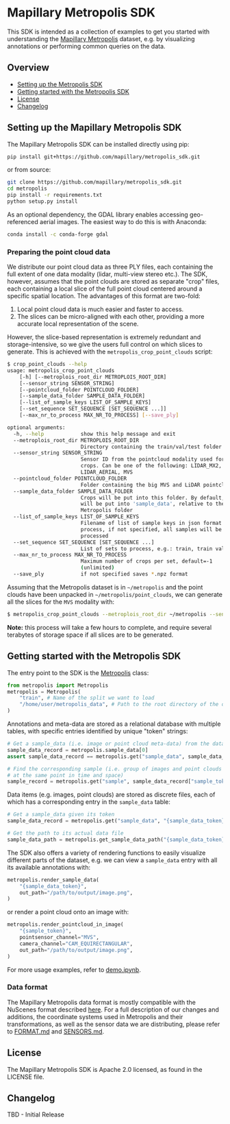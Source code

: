 # Mapillary Metropolis SDK

This SDK is intended as a collection of examples to get you started with understanding
the [Mapillary Metropolis](https://www.mapillary.com/dataset/metropolis) dataset,
e.g. by visualizing annotations or performing common queries on the data.

## Overview
- [Setting up the Metropolis SDK](#setting-up-the-metropolis-sdk)
- [Getting started with the Metropolis SDK](#getting-started-with-the-metropolis-sdk)
- [License](#license)
- [Changelog](#changelog)

## Setting up the Mapillary Metropolis SDK

The Mapillary Metropolis SDK can be installed directly using pip:
```bash
pip install git+https://github.com/mapillary/metropolis_sdk.git
```
or from source:
```bash
git clone https://github.com/mapillary/metropolis_sdk.git
cd metropolis
pip install -r requirements.txt
python setup.py install
```

As an optional dependency, the GDAL library enables accessing geo-referenced aerial
images. The easiest way to do this is with Anaconda:
```bash
conda install -c conda-forge gdal
```

### Preparing the point cloud data

We distribute our point cloud data as three PLY files, each containing the full extent
of one data modality (lidar, multi-view stereo etc.). The SDK, however, assumes that
the point clouds are stored as separate "crop" files, each containing a local slice
of the full point cloud centered around a specific spatial location. The advantages
of this format are two-fold:

1. Local point cloud data is much easier and faster to access.
2. The slices can be micro-aligned with each other, providing a more accurate local
    representation of the scene.

However, the slice-based representation is extremely redundant and storage-intensive,
so we give the users full control on which slices to generate. This is achieved with
the `metropolis_crop_point_clouds` script:

```bash
$ crop_point_clouds --help
usage: metropolis_crop_point_clouds
    [-h] [--metroplois_root_dir METROPLOIS_ROOT_DIR]
    [--sensor_string SENSOR_STRING]
    [--pointcloud_folder POINTCLOUD_FOLDER]
    [--sample_data_folder SAMPLE_DATA_FOLDER]
    [--list_of_sample_keys LIST_OF_SAMPLE_KEYS]
    [--set_sequence SET_SEQUENCE [SET_SEQUENCE ...]]
    [--max_nr_to_process MAX_NR_TO_PROCESS] [--save_ply]

optional arguments:
  -h, --help            show this help message and exit
  --metroplois_root_dir METROPLOIS_ROOT_DIR
                        Directory containing the train/val/test folder
  --sensor_string SENSOR_STRING
                        Sensor ID from the pointcloud modality used for the
                        crops. Can be one of the following: LIDAR_MX2,
                        LIDAR_AERIAL, MVS
  --pointcloud_folder POINTCLOUD_FOLDER
                        Folder containing the big MVS and LiDAR pointclouds
  --sample_data_folder SAMPLE_DATA_FOLDER
                        Crops will be put into this folder. By default, it
                        will be put into 'sample_data', relative to the
                        Metropolis folder
  --list_of_sample_keys LIST_OF_SAMPLE_KEYS
                        Filename of list of sample keys in json format to
                        process, if not specified, all samples will be
                        processed
  --set_sequence SET_SEQUENCE [SET_SEQUENCE ...]
                        List of sets to process, e.g.: train, train val
  --max_nr_to_process MAX_NR_TO_PROCESS
                        Maximum number of crops per set, default=-1
                        (unlimited)
  --save_ply            if not specified saves *.npz format
```

Assuming that the Metropolis dataset is in `~/metropolis` and the point clouds have
been unpacked in `~/metropolis/point_clouds`, we can generate all the slices for the
`MVS` modality with:
```bash
$ metropolis_crop_point_clouds --metroplois_root_dir ~/metropolis --sensor_string MVS --pointcloud_folder ~/metropolis/point_clouds  --set_sequence train val
```

**Note:** this process will take a few hours to complete, and require several terabytes
of storage space if all slices are to be generated.

## Getting started with the Metropolis SDK

The entry point to the SDK is the [Metropolis](metropolis/metropolis.py#L49) class:
```python
from metropolis import Metropolis
metropolis = Metropolis(
    "train", # Name of the split we want to load
    "/home/user/metropolis_data", # Path to the root directory of the dataset
)
```
Annotations and meta-data are stored as a relational database with multiple tables,
with specific entries identified by unique "token" strings:
```python
# Get a sample_data (i.e. image or point cloud meta-data) from the dataset:
sample_data_record = metropolis.sample_data[0]
assert sample_data_record == metropolis.get("sample_data", sample_data_record["token"])

# Find the corresponding sample (i.e. group of images and point clouds captured
# at the same point in time and space)
sample_record = metropolis.get("sample", sample_data_record["sample_token"])
```
Data items (e.g. images, point clouds) are stored as discrete files, each of which
has a corresponding entry in the `sample_data` table:
```python
# Get a sample_data given its token
sample_data_record = metropolis.get("sample_data", "{sample_data_token}")

# Get the path to its actual data file
sample_data_path = metropolis.get_sample_data_path("{sample_data_token}")
```

The SDK also offers a variety of rendering functions to easily visualize different
parts of the dataset, e.g. we can view a `sample_data` entry with all its available
annotations with:
```python
metropolis.render_sample_data(
    "{sample_data_token}",
    out_path="/path/to/output/image.png",
)
```
or render a point cloud onto an image with:
```python
metropolis.render_pointcloud_in_image(
    "{sample_token}",
    pointsensor_channel="MVS",
    camera_channel="CAM_EQUIRECTANGULAR",
    out_path="/path/to/output/image.png",
)
```

For more usage examples, refer to [demo.ipynb](demo.ipynb).

### Data format

The Mapillary Metropolis data format is mostly compatible with the NuScenes format
described [here](https://www.nuscenes.org/nuscenes#data-format). For a full
description of our changes and additions, the coordinate systems used in
Metropolis and their transformations, as well as the sensor data we are distributing,
please refer to [FORMAT.md](FORMAT.md) and [SENSORS.md](SENSORS.md).

## License
The Mapillary Metropolis SDK is Apache 2.0 licensed, as found in the LICENSE file.

## Changelog

TBD - Initial Release
